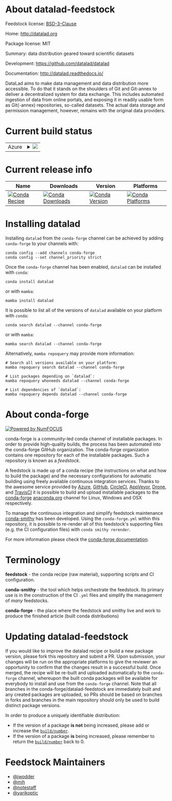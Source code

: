 About datalad-feedstock
=======================

Feedstock license: [BSD-3-Clause](https://github.com/conda-forge/datalad-feedstock/blob/main/LICENSE.txt)

Home: http://datalad.org

Package license: MIT

Summary: data distribution geared toward scientific datasets

Development: https://github.com/datalad/datalad

Documentation: http://datalad.readthedocs.io/

DataLad aims to make data management and data distribution more accessible.
To do that it stands on the shoulders of Git and Git-annex to deliver a
decentralized system for data exchange. This includes automated ingestion of
data from online portals, and exposing it in readily usable form as Git(-annex)
repositories, so-called datasets. The actual data storage and permission
management, however, remains with the original data providers.


Current build status
====================


<table>
    
  <tr>
    <td>Azure</td>
    <td>
      <details>
        <summary>
          <a href="https://dev.azure.com/conda-forge/feedstock-builds/_build/latest?definitionId=5119&branchName=main">
            <img src="https://dev.azure.com/conda-forge/feedstock-builds/_apis/build/status/datalad-feedstock?branchName=main">
          </a>
        </summary>
        <table>
          <thead><tr><th>Variant</th><th>Status</th></tr></thead>
          <tbody><tr>
              <td>linux_64_python3.10.____cpython</td>
              <td>
                <a href="https://dev.azure.com/conda-forge/feedstock-builds/_build/latest?definitionId=5119&branchName=main">
                  <img src="https://dev.azure.com/conda-forge/feedstock-builds/_apis/build/status/datalad-feedstock?branchName=main&jobName=linux&configuration=linux%20linux_64_python3.10.____cpython" alt="variant">
                </a>
              </td>
            </tr><tr>
              <td>linux_64_python3.11.____cpython</td>
              <td>
                <a href="https://dev.azure.com/conda-forge/feedstock-builds/_build/latest?definitionId=5119&branchName=main">
                  <img src="https://dev.azure.com/conda-forge/feedstock-builds/_apis/build/status/datalad-feedstock?branchName=main&jobName=linux&configuration=linux%20linux_64_python3.11.____cpython" alt="variant">
                </a>
              </td>
            </tr><tr>
              <td>linux_64_python3.12.____cpython</td>
              <td>
                <a href="https://dev.azure.com/conda-forge/feedstock-builds/_build/latest?definitionId=5119&branchName=main">
                  <img src="https://dev.azure.com/conda-forge/feedstock-builds/_apis/build/status/datalad-feedstock?branchName=main&jobName=linux&configuration=linux%20linux_64_python3.12.____cpython" alt="variant">
                </a>
              </td>
            </tr><tr>
              <td>linux_64_python3.8.____cpython</td>
              <td>
                <a href="https://dev.azure.com/conda-forge/feedstock-builds/_build/latest?definitionId=5119&branchName=main">
                  <img src="https://dev.azure.com/conda-forge/feedstock-builds/_apis/build/status/datalad-feedstock?branchName=main&jobName=linux&configuration=linux%20linux_64_python3.8.____cpython" alt="variant">
                </a>
              </td>
            </tr><tr>
              <td>linux_64_python3.9.____cpython</td>
              <td>
                <a href="https://dev.azure.com/conda-forge/feedstock-builds/_build/latest?definitionId=5119&branchName=main">
                  <img src="https://dev.azure.com/conda-forge/feedstock-builds/_apis/build/status/datalad-feedstock?branchName=main&jobName=linux&configuration=linux%20linux_64_python3.9.____cpython" alt="variant">
                </a>
              </td>
            </tr><tr>
              <td>osx_64_python3.10.____cpython</td>
              <td>
                <a href="https://dev.azure.com/conda-forge/feedstock-builds/_build/latest?definitionId=5119&branchName=main">
                  <img src="https://dev.azure.com/conda-forge/feedstock-builds/_apis/build/status/datalad-feedstock?branchName=main&jobName=osx&configuration=osx%20osx_64_python3.10.____cpython" alt="variant">
                </a>
              </td>
            </tr><tr>
              <td>osx_64_python3.11.____cpython</td>
              <td>
                <a href="https://dev.azure.com/conda-forge/feedstock-builds/_build/latest?definitionId=5119&branchName=main">
                  <img src="https://dev.azure.com/conda-forge/feedstock-builds/_apis/build/status/datalad-feedstock?branchName=main&jobName=osx&configuration=osx%20osx_64_python3.11.____cpython" alt="variant">
                </a>
              </td>
            </tr><tr>
              <td>osx_64_python3.12.____cpython</td>
              <td>
                <a href="https://dev.azure.com/conda-forge/feedstock-builds/_build/latest?definitionId=5119&branchName=main">
                  <img src="https://dev.azure.com/conda-forge/feedstock-builds/_apis/build/status/datalad-feedstock?branchName=main&jobName=osx&configuration=osx%20osx_64_python3.12.____cpython" alt="variant">
                </a>
              </td>
            </tr><tr>
              <td>osx_64_python3.8.____cpython</td>
              <td>
                <a href="https://dev.azure.com/conda-forge/feedstock-builds/_build/latest?definitionId=5119&branchName=main">
                  <img src="https://dev.azure.com/conda-forge/feedstock-builds/_apis/build/status/datalad-feedstock?branchName=main&jobName=osx&configuration=osx%20osx_64_python3.8.____cpython" alt="variant">
                </a>
              </td>
            </tr><tr>
              <td>osx_64_python3.9.____cpython</td>
              <td>
                <a href="https://dev.azure.com/conda-forge/feedstock-builds/_build/latest?definitionId=5119&branchName=main">
                  <img src="https://dev.azure.com/conda-forge/feedstock-builds/_apis/build/status/datalad-feedstock?branchName=main&jobName=osx&configuration=osx%20osx_64_python3.9.____cpython" alt="variant">
                </a>
              </td>
            </tr><tr>
              <td>osx_arm64_python3.10.____cpython</td>
              <td>
                <a href="https://dev.azure.com/conda-forge/feedstock-builds/_build/latest?definitionId=5119&branchName=main">
                  <img src="https://dev.azure.com/conda-forge/feedstock-builds/_apis/build/status/datalad-feedstock?branchName=main&jobName=osx&configuration=osx%20osx_arm64_python3.10.____cpython" alt="variant">
                </a>
              </td>
            </tr><tr>
              <td>osx_arm64_python3.11.____cpython</td>
              <td>
                <a href="https://dev.azure.com/conda-forge/feedstock-builds/_build/latest?definitionId=5119&branchName=main">
                  <img src="https://dev.azure.com/conda-forge/feedstock-builds/_apis/build/status/datalad-feedstock?branchName=main&jobName=osx&configuration=osx%20osx_arm64_python3.11.____cpython" alt="variant">
                </a>
              </td>
            </tr><tr>
              <td>osx_arm64_python3.12.____cpython</td>
              <td>
                <a href="https://dev.azure.com/conda-forge/feedstock-builds/_build/latest?definitionId=5119&branchName=main">
                  <img src="https://dev.azure.com/conda-forge/feedstock-builds/_apis/build/status/datalad-feedstock?branchName=main&jobName=osx&configuration=osx%20osx_arm64_python3.12.____cpython" alt="variant">
                </a>
              </td>
            </tr><tr>
              <td>osx_arm64_python3.8.____cpython</td>
              <td>
                <a href="https://dev.azure.com/conda-forge/feedstock-builds/_build/latest?definitionId=5119&branchName=main">
                  <img src="https://dev.azure.com/conda-forge/feedstock-builds/_apis/build/status/datalad-feedstock?branchName=main&jobName=osx&configuration=osx%20osx_arm64_python3.8.____cpython" alt="variant">
                </a>
              </td>
            </tr><tr>
              <td>osx_arm64_python3.9.____cpython</td>
              <td>
                <a href="https://dev.azure.com/conda-forge/feedstock-builds/_build/latest?definitionId=5119&branchName=main">
                  <img src="https://dev.azure.com/conda-forge/feedstock-builds/_apis/build/status/datalad-feedstock?branchName=main&jobName=osx&configuration=osx%20osx_arm64_python3.9.____cpython" alt="variant">
                </a>
              </td>
            </tr><tr>
              <td>win_64_python3.10.____cpython</td>
              <td>
                <a href="https://dev.azure.com/conda-forge/feedstock-builds/_build/latest?definitionId=5119&branchName=main">
                  <img src="https://dev.azure.com/conda-forge/feedstock-builds/_apis/build/status/datalad-feedstock?branchName=main&jobName=win&configuration=win%20win_64_python3.10.____cpython" alt="variant">
                </a>
              </td>
            </tr><tr>
              <td>win_64_python3.11.____cpython</td>
              <td>
                <a href="https://dev.azure.com/conda-forge/feedstock-builds/_build/latest?definitionId=5119&branchName=main">
                  <img src="https://dev.azure.com/conda-forge/feedstock-builds/_apis/build/status/datalad-feedstock?branchName=main&jobName=win&configuration=win%20win_64_python3.11.____cpython" alt="variant">
                </a>
              </td>
            </tr><tr>
              <td>win_64_python3.12.____cpython</td>
              <td>
                <a href="https://dev.azure.com/conda-forge/feedstock-builds/_build/latest?definitionId=5119&branchName=main">
                  <img src="https://dev.azure.com/conda-forge/feedstock-builds/_apis/build/status/datalad-feedstock?branchName=main&jobName=win&configuration=win%20win_64_python3.12.____cpython" alt="variant">
                </a>
              </td>
            </tr><tr>
              <td>win_64_python3.8.____cpython</td>
              <td>
                <a href="https://dev.azure.com/conda-forge/feedstock-builds/_build/latest?definitionId=5119&branchName=main">
                  <img src="https://dev.azure.com/conda-forge/feedstock-builds/_apis/build/status/datalad-feedstock?branchName=main&jobName=win&configuration=win%20win_64_python3.8.____cpython" alt="variant">
                </a>
              </td>
            </tr><tr>
              <td>win_64_python3.9.____cpython</td>
              <td>
                <a href="https://dev.azure.com/conda-forge/feedstock-builds/_build/latest?definitionId=5119&branchName=main">
                  <img src="https://dev.azure.com/conda-forge/feedstock-builds/_apis/build/status/datalad-feedstock?branchName=main&jobName=win&configuration=win%20win_64_python3.9.____cpython" alt="variant">
                </a>
              </td>
            </tr>
          </tbody>
        </table>
      </details>
    </td>
  </tr>
</table>

Current release info
====================

| Name | Downloads | Version | Platforms |
| --- | --- | --- | --- |
| [![Conda Recipe](https://img.shields.io/badge/recipe-datalad-green.svg)](https://anaconda.org/conda-forge/datalad) | [![Conda Downloads](https://img.shields.io/conda/dn/conda-forge/datalad.svg)](https://anaconda.org/conda-forge/datalad) | [![Conda Version](https://img.shields.io/conda/vn/conda-forge/datalad.svg)](https://anaconda.org/conda-forge/datalad) | [![Conda Platforms](https://img.shields.io/conda/pn/conda-forge/datalad.svg)](https://anaconda.org/conda-forge/datalad) |

Installing datalad
==================

Installing `datalad` from the `conda-forge` channel can be achieved by adding `conda-forge` to your channels with:

```
conda config --add channels conda-forge
conda config --set channel_priority strict
```

Once the `conda-forge` channel has been enabled, `datalad` can be installed with `conda`:

```
conda install datalad
```

or with `mamba`:

```
mamba install datalad
```

It is possible to list all of the versions of `datalad` available on your platform with `conda`:

```
conda search datalad --channel conda-forge
```

or with `mamba`:

```
mamba search datalad --channel conda-forge
```

Alternatively, `mamba repoquery` may provide more information:

```
# Search all versions available on your platform:
mamba repoquery search datalad --channel conda-forge

# List packages depending on `datalad`:
mamba repoquery whoneeds datalad --channel conda-forge

# List dependencies of `datalad`:
mamba repoquery depends datalad --channel conda-forge
```


About conda-forge
=================

[![Powered by
NumFOCUS](https://img.shields.io/badge/powered%20by-NumFOCUS-orange.svg?style=flat&colorA=E1523D&colorB=007D8A)](https://numfocus.org)

conda-forge is a community-led conda channel of installable packages.
In order to provide high-quality builds, the process has been automated into the
conda-forge GitHub organization. The conda-forge organization contains one repository
for each of the installable packages. Such a repository is known as a *feedstock*.

A feedstock is made up of a conda recipe (the instructions on what and how to build
the package) and the necessary configurations for automatic building using freely
available continuous integration services. Thanks to the awesome service provided by
[Azure](https://azure.microsoft.com/en-us/services/devops/), [GitHub](https://github.com/),
[CircleCI](https://circleci.com/), [AppVeyor](https://www.appveyor.com/),
[Drone](https://cloud.drone.io/welcome), and [TravisCI](https://travis-ci.com/)
it is possible to build and upload installable packages to the
[conda-forge](https://anaconda.org/conda-forge) [anaconda.org](https://anaconda.org/)
channel for Linux, Windows and OSX respectively.

To manage the continuous integration and simplify feedstock maintenance
[conda-smithy](https://github.com/conda-forge/conda-smithy) has been developed.
Using the ``conda-forge.yml`` within this repository, it is possible to re-render all of
this feedstock's supporting files (e.g. the CI configuration files) with ``conda smithy rerender``.

For more information please check the [conda-forge documentation](https://conda-forge.org/docs/).

Terminology
===========

**feedstock** - the conda recipe (raw material), supporting scripts and CI configuration.

**conda-smithy** - the tool which helps orchestrate the feedstock.
                   Its primary use is in the construction of the CI ``.yml`` files
                   and simplify the management of *many* feedstocks.

**conda-forge** - the place where the feedstock and smithy live and work to
                  produce the finished article (built conda distributions)


Updating datalad-feedstock
==========================

If you would like to improve the datalad recipe or build a new
package version, please fork this repository and submit a PR. Upon submission,
your changes will be run on the appropriate platforms to give the reviewer an
opportunity to confirm that the changes result in a successful build. Once
merged, the recipe will be re-built and uploaded automatically to the
`conda-forge` channel, whereupon the built conda packages will be available for
everybody to install and use from the `conda-forge` channel.
Note that all branches in the conda-forge/datalad-feedstock are
immediately built and any created packages are uploaded, so PRs should be based
on branches in forks and branches in the main repository should only be used to
build distinct package versions.

In order to produce a uniquely identifiable distribution:
 * If the version of a package **is not** being increased, please add or increase
   the [``build/number``](https://docs.conda.io/projects/conda-build/en/latest/resources/define-metadata.html#build-number-and-string).
 * If the version of a package **is** being increased, please remember to return
   the [``build/number``](https://docs.conda.io/projects/conda-build/en/latest/resources/define-metadata.html#build-number-and-string)
   back to 0.

Feedstock Maintainers
=====================

* [@jwodder](https://github.com/jwodder/)
* [@mih](https://github.com/mih/)
* [@notestaff](https://github.com/notestaff/)
* [@yarikoptic](https://github.com/yarikoptic/)


